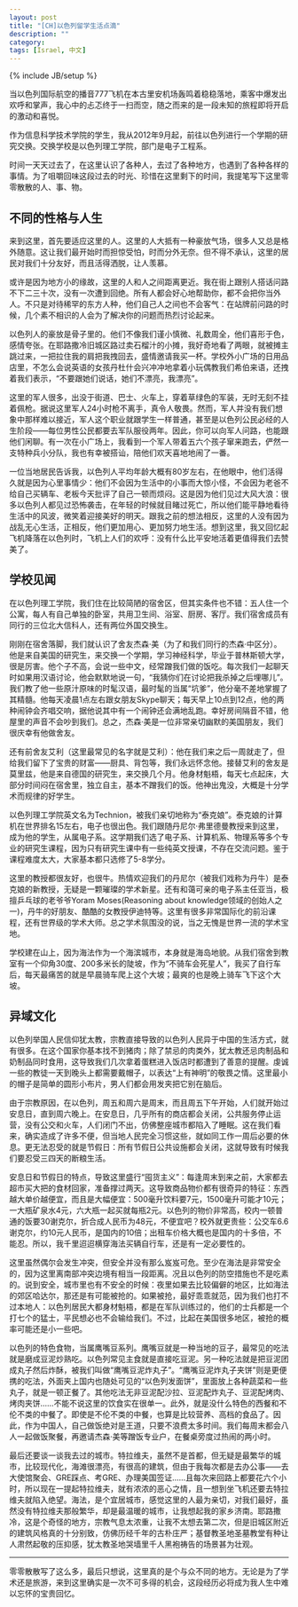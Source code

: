 ```yaml
---
layout: post
title: "[CH]以色列留学生活点滴"
description: ""
category: 
tags: [Israel, 中文]
---
```

{% include JB/setup %}


当以色列国际航空的播音777飞机在本古里安机场轰鸣着稳稳落地，乘客中爆发出欢呼和掌声，我心中的忐忑终于一扫而空，随之而来的是一段未知的旅程即将开启的激动和喜悦。

作为信息科学技术学院的学生，我从2012年9月起，前往以色列进行一个学期的研究交换。交换学校是以色列理工学院，部门是电子工程系。

时间一天天过去了，在这里认识了各种人，去过了各种地方，也遇到了各种各样的事情。为了咀嚼回味这段过去的时光、珍惜在这里剩下的时间，我提笔写下这里零零散散的人、事、物。

不同的性格与人生
----
来到这里，首先要适应这里的人。这里的人大抵有一种豪放气场，很多人又总是格外随意。这让我们最开始时而担惊受怕，时而分外无奈。但不得不承认，这里的居民对我们十分友好，而且活得洒脱，让人羡慕。

或许是因为地方小的缘故，这里的人和人之间距离更近。我在街上跟别人搭话问路不下二三十次，没有一次遭到回绝。所有人都会好心地帮助你，都不会把你当外人。不只是对待稀罕的东方人种，他们自己人之间也不会客气：在站牌前问路的时候，几个素不相识的人会为了解决你的问题而热烈讨论起来。

以色列人的豪放是骨子里的。他们不像我们谨小慎微、礼数周全，他们喜形于色，感情夸张。在耶路撒冷旧城区路过卖石榴汁的小摊，我好奇地看了两眼，就被摊主跳过来，一把拉住我的肩把我拽回去，盛情邀请我买一杯。学校外小广场的日用品店里，不怎么会说英语的女孩丹杜什会兴冲冲地拿着小玩偶教我们希伯来语，还拽着我们表示，“不要跟她们说话，她们不漂亮，我漂亮”。

这里的军人很多，出没于街道、巴士、火车上，穿着草绿色的军装，无时无刻不挂着佩枪。据说这里军人24小时枪不离手，真令人敬畏。然而，军人并没有我们想象中那样难以接近，军人这个职业就跟学生一样普通，甚至是以色列公民必经的人生阶段——每位男性公民都要去军队服役两年。因此，你可以向军人问路，也能跟他们闲聊。有一次在小广场上，我看到一个军人带着五六个孩子窜来跑去，俨然一支特种兵小分队，我也有幸被搭讪，陪他们欢天喜地地闹了一番。

一位当地居民告诉我，以色列人平均年龄大概有80岁左右，在他眼中，他们活得久就是因为心里事情少：他们不会因为生活中的小事而大惊小怪，不会因为老爸不给自己买辆车、老板今天批评了自己一顿而烦闷。这是因为他们见过大风大浪：很多以色列人都见过恐怖袭击，在年轻的时候就目睹过死亡，所以他们能平静地看待生活中的风波，微笑着迎接美好的明天。跟我之前的想法相反，这里的人没有因为战乱无心生活，正相反，他们更加用心、更加努力地生活。想到这里，我又回忆起飞机降落在以色列时，飞机上人们的欢呼：没有什么比平安地活着更值得我们去赞美了。

学校见闻
----
在以色列理工学院，我们住在比较简陋的宿舍区，但其实条件也不错：五人住一个公寓，每人有自己单独的卧室，共用卫生间、浴室、厨房、客厅。我们宿舍成员有同行的三位北大信科人，还有两位外国交换生。

刚刚在宿舍落脚，我们就认识了舍友杰森·美（为了和我们同行的杰森·中区分）。他是来自美国的研究生，来交换一个学期，学习神经科学，毕业于普林斯顿大学，很是厉害。他个子不高，会说一些中文，经常蹭我们做的饭吃。每次我们一起聊天时如果用汉语讨论，他会默默地说一句，“我猜你们在讨论把我杀掉之后埋哪儿”。我们教了他一些原汁原味的时髦汉语，最时髦的当属“坑爹”，他分毫不差地掌握了其精髓。他每天凌晨1点左右跟女朋友Skype聊天；每天早上10点到12点，他的两种闹钟会齐唱交响，据他说其中有一个闹钟还会满地乱跑。幸好房间隔音不错，他屋里的声音不会吵到我们。总之，杰森·美是一位非常亲切幽默的美国朋友，我们很庆幸有他做舍友。

还有前舍友艾利（这里最常见的名字就是艾利）：他在我们来之后一周就走了，但给我们留下了宝贵的财富——厨具、背包等，我们永远怀念他。接替艾利的舍友是莫里兹，他是来自德国的研究生，来交换几个月。他身材魁梧，每天七点起床，大部分时间闷在宿舍里，独立自主，基本不蹭我们的饭。他神出鬼没，大概是十分学术而规律的好学生。

以色列理工学院英文名为Technion，被我们亲切地称为“泰克娘”。泰克娘的计算机在世界排名15左右，电子也很出色。我们跟随丹尼尔·弗里德曼教授来到这里，成为他的学生，从属电子系。这学期我们选了电子系、计算机系、物理系等多个专业的研究生课程，因为只有研究生课中有一些纯英文授课，不存在交流问题。鉴于课程难度太大，大家基本都只选修了5-8学分。

这里的教授都很友好，也很牛。热情欢迎我们的丹尼尔（被我们戏称为丹牛）是泰克娘的新教授，无疑是一颗璀璨的学术新星。还有和蔼可亲的电子系主任亚当，极擅乒乓球的老爷爷Yoram Moses(Reasoning about knowledge领域的创始人之一)，丹牛的好朋友、酷酷的女教授伊迪特等。这里有很多非常国际化的前沿课程，还有世界级的学术大师。总之学术氛围没的说，当之无愧是世界一流的学术宝地。

学校建在山上，因为海法作为一个海滨城市，本身就是海岛地貌。从我们宿舍到教室有一个仰角30度、200多米长的陡坡，作为“不骑车会死星人”，我买了自行车后，每天最痛苦的就是早晨骑车爬上这个大坡；最爽的也是晚上骑车飞下这个大坡。

异域文化
----
以色列举国人民信仰犹太教，宗教直接导致的以色列人民异于中国的生活方式，就有很多。在这个国家你基本找不到猪肉；除了禁忌的肉类外，犹太教还忌肉制品和奶制品同时食用，这导致我们几次拿着蛋糕进入饭店时都遭到了善意的提醒。虔诚一些的教徒一天到晚头上都需要戴帽子，以表达“上有神明”的敬畏之情。这里最小的帽子是简单的圆形小布片，男人们都会用发夹把它别在脑后。

由于宗教原因，在以色列，周五和周六是周末，而且周五下午开始，人们就开始过安息日，直到周六晚上。在安息日，几乎所有的商店都会关闭，公共服务停止运营，没有公交和火车，人们闭门不出，仿佛整座城市都陷入了睡眠。这在我们看来，确实造成了许多不便，但当地人民完全习惯这些，就如同工作一周后必要的休息。更无法忍受的就是节假日：所有节假日公共设施都会关闭，这就导致有时候我们要忍受三四天的断粮生活。

安息日和节假日的特点，导致这里盛行“囤货主义”：每逢周末到来之前，大家都去超市买大把的食材回家，准备撑过两天。这导致商品物价都有很奇异的特征：东西越大单价越便宜，而且是大幅便宜：500毫升饮料要7元，1500毫升可能才10元；一大瓶矿泉水4元，六大瓶一起买就每瓶2元。以色列的物价非常高，校内一顿普通的饭要30谢克尔，折合成人民币为48元，不便宜吧？校外就更贵些：公交车6.6谢克尔，约10元人民币，是国内的10倍；出租车价格大概也是国内的十多倍，不能忍。所以，我千里迢迢横穿海法买辆自行车，还是有一定必要性的。

这里虽然偶尔会发生冲突，但安全并没有那么岌岌可危。至少在海法是非常安全的，因为这里离南部冲突边境有相当一段距离。况且以色列的防空措施也不是吃素的。说到安全，城市里也有不安全的时候：夜里如果去比较偏僻的地区，比如海法的郊区哈达尔，那还是有可能被抢的。如果被抢，最好乖乖就范，因为我们也打不过本地人：以色列居民大都身材魁梧，都是在军队训练过的，他们的士兵都是一个打七个的猛士，平民想必也不会输给我们。不过，比起在美国很多地区，被抢的概率可能还是小一些吧。

以色列的特色食物，当属鹰嘴豆系列。鹰嘴豆就是一种当地的豆子，最常见的吃法就是磨成豆泥炒熟吃。以色列常见主食就是直接吃豆泥。另一种吃法就是把豆泥团成丸子然后炸酥，被我们叫做“鹰嘴豆泥炸丸子”。“鹰嘴豆泥炸丸子夹饼”则是更便携的吃法，外面夹上国内也随处可见的“以色列发面饼”，里面放上各种蔬菜和一些丸子，就是一顿正餐了。其他吃法无非豆泥配沙拉、豆泥配炸丸子、豆泥配烤肉、烤肉夹饼……不能不说这里的饮食实在很单一。此外，就是没什么特色的西餐和不伦不类的中餐了。即使是不伦不类的中餐，也算是比较营养、高档的食品了。因此，作为中国人，自己做饭绝对是王道，只要不浪费太多时间。我们每周末都会八人一起做饭聚餐，再邀请杰森·美等蹭饭专业户，在餐桌旁度过热闹的两小时。

最后还要谈一谈我去过的城市。特拉维夫，虽然不是首都，但无疑是最繁华的城市，比较现代化，海滩很漂亮，有很高的建筑，但由于我每次都是去办公事——去大使馆聚会、GRE踩点、考GRE、办理美国签证……且每次来回路上都要花六个小时，所以现在一提起特拉维夫，就有浓浓的恶心之情，且一想到坐飞机还要去特拉维夫就陷入绝望。海法，是个宜居城市，感觉这里的人最为亲切，对我们最好，虽然没有特拉维夫那般繁华，却是最温暖的城市，让我想起我的家乡济南。耶路撒冷，这是个奇怪的地方，宗教气息太浓重，让我不太想去第二次，但是旧城区附近的建筑风格真的十分别致，仿佛历经千年的古朴庄严；基督教圣地圣墓教堂有种让人肃然起敬的压抑感，犹太教圣地哭墙里千人黑袍祷告的场景甚为壮观。

----

零零散散写了这么多，最后只想说，这里真的是个与众不同的地方。无论是为了学术还是旅游，来到这里确实是一次不可多得的机会，这段经历必将成为我人生中难以忘怀的宝贵回忆。

